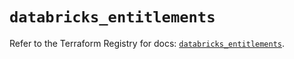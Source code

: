 # `databricks_entitlements`

Refer to the Terraform Registry for docs: [`databricks_entitlements`](https://registry.terraform.io/providers/databricks/databricks/1.91.0/docs/resources/entitlements).

